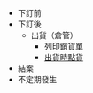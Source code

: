 * 下訂前
* 下訂後
    * 出貨（倉管）
        * [列印銷貨單](../../after_order/shipping.md#2-)
        * [出貨時點貨](../../after_order/shipping.md#3-)
* 結案
* 不定期發生